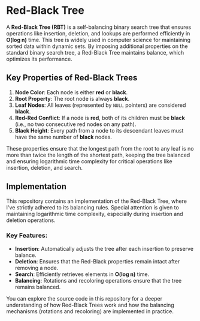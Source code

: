 # Red-Black Tree

A **Red-Black Tree (RBT)** is a self-balancing binary search tree that ensures operations like insertion, deletion, and lookups are performed efficiently in **O(log n)** time. This tree is widely used in computer science for maintaining sorted data within dynamic sets. By imposing additional properties on the standard binary search tree, a Red-Black Tree maintains balance, which optimizes its performance.

## Key Properties of Red-Black Trees

1. **Node Color**: Each node is either **red** or **black**.
2. **Root Property**: The root node is always **black**.
3. **Leaf Nodes**: All leaves (represented by `NULL` pointers) are considered **black**.
4. **Red-Red Conflict**: If a node is **red**, both of its children must be **black** (i.e., no two consecutive red nodes on any path).
5. **Black Height**: Every path from a node to its descendant leaves must have the same number of **black** nodes.

These properties ensure that the longest path from the root to any leaf is no more than twice the length of the shortest path, keeping the tree balanced and ensuring logarithmic time complexity for critical operations like insertion, deletion, and search.

## Implementation

This repository contains an implementation of the Red-Black Tree, where I've strictly adhered to its balancing rules. Special attention is given to maintaining logarithmic time complexity, especially during insertion and deletion operations.

### Key Features:
- **Insertion**: Automatically adjusts the tree after each insertion to preserve balance.
- **Deletion**: Ensures that the Red-Black properties remain intact after removing a node.
- **Search**: Efficiently retrieves elements in **O(log n)** time.
- **Balancing**: Rotations and recoloring operations ensure that the tree remains balanced.

You can explore the source code in this repository for a deeper understanding of how Red-Black Trees work and how the balancing mechanisms (rotations and recoloring) are implemented in practice.
